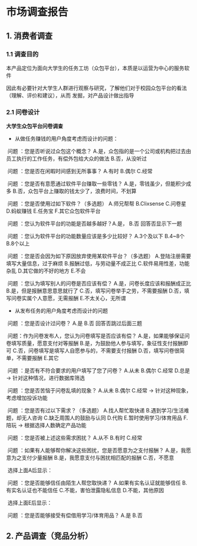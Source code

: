 # 市场调查报告

## 1. 消费者调查

### 1.1 调查目的

​	本产品定位为面向大学生的任务工坊（众包平台），本质是以运营为中心的服务软件

​	因此有必要针对大学生人群进行观察与研究，了解他们对于校园众包平台的看法（理解、评价和建议），从而	发掘，对产品设计做出指导

### 2.1 问卷设计

**大学生众包平台问卷调查**

- 从做任务赚钱的用户角度考虑而设计的问题：

​	问题 ：您是否听说过众包这个概念？ A.是，众包指的是一个公司或机构把过去由员工执行的工作任务，有偿外包给大众的做法 B.否，从没听过

​	问题 ：您是否在闲暇时间感到无所事事？ A.有时 B.偶尔 C.经常

​	问题 ：您是否有意愿通过软件平台赚取一些零钱？ A.是，零钱虽少，但能积少成多 B.否，众包平台上赚取的钱太少了，浪费时间，不划算

​	问题 ：您是否使用过如下软件？（多选题） A.师兄帮帮 B.Clixsense C.问卷星 D.蚂蚁赚钱 E.任务宝 F.其它众包软件平台

​	问题 ：您认为软件平台的功能是否越多越好？A.是， B.否 回答否显示下一题

​	问题 ：您认为软件平台的功能数量应该是多少比较好？ A.3个及以下 B.4~8个 B.8个以上

​	问题 ：您是否会因为如下原因放弃使用某软件平台？（多选题） A.登陆注册需要填写大量信息，过于麻烦 B.报酬过低，与劳动量不成正比 C.软件易用性差，功能杂乱 D.其它做的不好的地方 E.不会

​	问题 ：您认为填写别人的问卷是否应该有偿？ A.是，问卷长度应该和报酬成正比 B.是，但是报酬意思意思就行了 C.否，填写问卷举手之劳，不需要报酬 D.否，填写问卷实属个人意愿，无需报酬 E.不太关心，无所谓

- 从发布任务的用户角度考虑而设计的问题

​	问题 ：您是否设计过问卷？ A.是 B.否 回答否跳过后面三题

​	问题：作为问卷发布人，您认为问卷填写是否应该有偿？ A.是，如果能够保证问卷填写质量，愿意支付对等报酬 B.是，为鼓励他人参与填写，象征性支付报酬即可 C.否，问卷填写是填写人自愿参与的，不需要支付报酬 D.否，填写问卷很简单，不需要报酬 E.其它

​	问题 ：是否有不符合要求的用户填写了您了问卷？ A.从未 B.偶尔 C.经常 D.总是 -> 针对这种情况，进行数据库筛选

​	问题 ：您是否苦恼于问卷乱填的现象？ A.从未 B.偶尔 C.经常 -> 针对这种现象，考虑增加投诉功能

​	问题 ：您是否有过以下需求？（多选题） A.找人帮忙取快递 B.遇到学习/生活难题，却无人咨询 C.缺乏周围人的鼓励与认同 D.代购 E.暂时使用学习/体育用品 F.陪玩 -> 根据选择人数确定产品功能

​	问题 ：您是否被上述这些需求困扰？ A.从不 B.有时 C.经常

​	问题 ：如果有人能够帮你解决这些困扰，您是否愿意为之支付报酬？ A.是，我愿意为之支付少量报酬 B.是，我愿意支付与困扰相匹配的报酬 C.否，不愿意

​	选择上面A后显示：

​	问题 ：您是否能够信任由陌生人帮您取快递？ A.如果有实名认证就能够信任 B.有实名认证也不能信任 C.不能，害怕泄露隐私信息 D.不能，其他原因

​	选择上面E后显示：

​	问题 ：您是否能够接受有偿借用学习/体育用品？ A.是 B.否





## 2. 产品调查（竞品分析）

